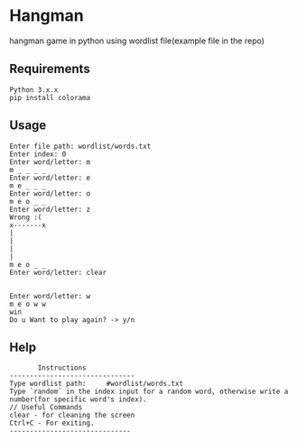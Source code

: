 # Hangman
hangman game in python using wordlist file(example file in the repo)
## Requirements
    Python 3.x.x
    pip install colorama

## Usage
    Enter file path: wordlist/words.txt
    Enter index: 0
    Enter word/letter: m
    m _ _ _ _
    Enter word/letter: e
    m e _ _ _
    Enter word/letter: o
    m e o _ _
    Enter word/letter: z
    Wrong :(
    x-------x
    |
    |
    |
    |
    m e o _ _
    Enter word/letter: clear
 
 
    Enter word/letter: w
    m e o w w
    win
    Do u Want to play again? -> y/n
  
## Help
           Instructions
    -------------------------------
    Type wordlist path:     #wordlist/words.txt
    Type `random` in the index input for a random word, otherwise write a number(for specific word's index).
    // Useful Commands
    clear - for cleaning the screen
    Ctrl+C - For exiting.
    ------------------------------
    
    
